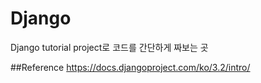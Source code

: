 # Django

Django tutorial project로 코드를 간단하게 짜보는 곳

##Reference
https://docs.djangoproject.com/ko/3.2/intro/
